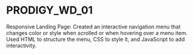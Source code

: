 # PRODIGY_WD_01
Responsive Landing Page: Created an interactive navigation menu that changes color or style when scrolled or when hovering over a menu item. Used HTML to structure the menu, CSS to style it, and JavaScript to add interactivity.
